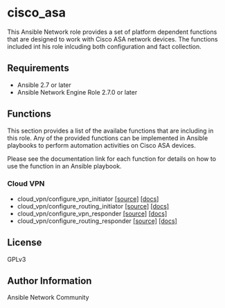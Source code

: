 # cisco_asa

This Ansible Network role provides a set of platform dependent functions that
are designed to work with Cisco ASA network devices.  The functions included
int his role inlcuding both configuration and fact collection.

## Requirements

* Ansible 2.7 or later
* Ansible Network Engine Role 2.7.0 or later

## Functions

This section provides a list of the availabe functions that are including
in this role.  Any of the provided functions can be implemented in Ansible
playbooks to perform automation activities on Cisco ASA devices.

Please see the documentation link for each function for details on how to use
the function in an Ansible playbook.

### Cloud VPN
* cloud_vpn/configure_vpn_initiator [[source]](https://github.com/ansible-network/cisco_asa/blob/devel/tasks/cloud_vpn/configure_vpn_initiator.yaml) [[docs]](https://github.com/ansible-network/cisco_asa/blob/devel/docs/cloud_vpn/configure_vpn_initiator.md)
* cloud_vpn/configure_routing_initiator [[source]](https://github.com/ansible-network/cisco_asa/blob/devel/tasks/cloud_vpn/configure_routing_initiator.yaml) [[docs]](https://github.com/ansible-network/cisco_asa/blob/devel/docs/cloud_vpn/configure_routing_initiator.md)
* cloud_vpn/configure_vpn_responder [[source]](https://github.com/ansible-network/cisco_asa/blob/devel/tasks/cloud_vpn/configure_vpn_responder.yaml) [[docs]](https://github.com/ansible-network/cisco_asa/blob/devel/docs/cloud_vpn/configure_vpn_responder.md)
* cloud_vpn/configure_routing_responder [[source]](https://github.com/ansible-network/cisco_asa/blob/devel/tasks/cloud_vpn/configure_routing_responder.yaml) [[docs]](https://github.com/ansible-network/cisco_asa/blob/devel/docs/cloud_vpn/configure_routing_responder.md)

## License

GPLv3

## Author Information

Ansible Network Community
